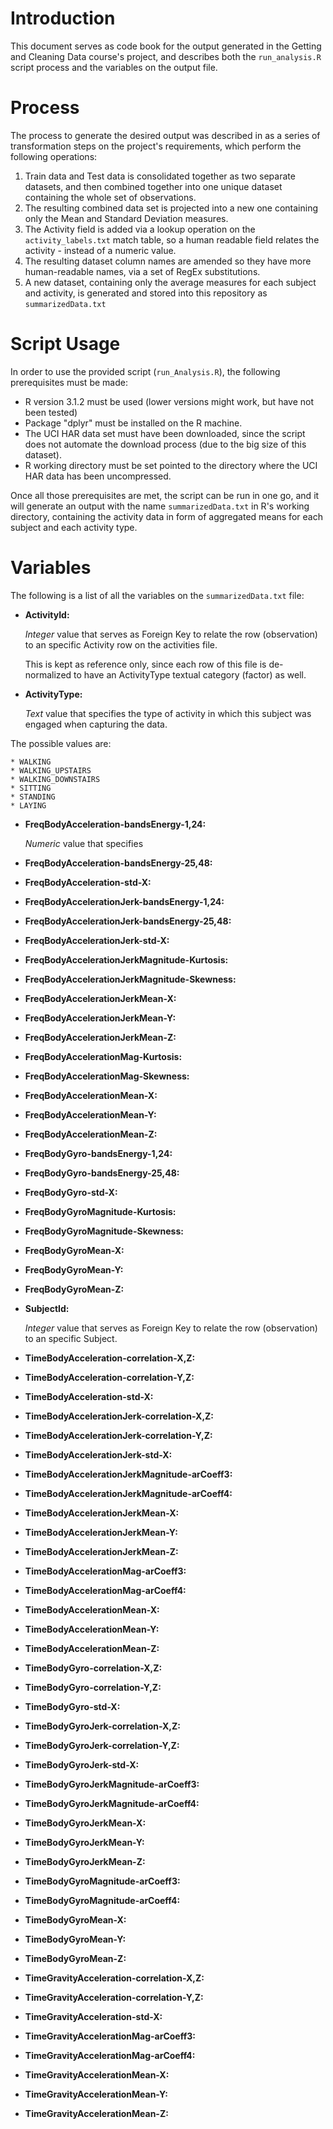 # Introduction

This document serves as code book for the output generated in the Getting and Cleaning Data course's project, and describes both the `run_analysis.R` script process and the variables on the output file.

# Process

The process to generate the desired output was described in as a series of transformation steps on the project's requirements, which perform the following operations:

1. Train data and Test data is consolidated together as two separate datasets, and then combined together into one unique dataset containing the whole set of observations.
2. The resulting combined data set is projected into a new one containing only the Mean and Standard Deviation measures.
3. The Activity field is added via a lookup operation on the `activity_labels.txt` match table, so a human readable field relates the activity - instead of a numeric value.
4. The resulting dataset column names are amended so they have more human-readable names, via a set of RegEx substitutions.
5. A new dataset, containing only the average measures for each subject and activity, is generated and stored into this repository as `summarizedData.txt`

# Script Usage

In order to use the provided script (`run_Analysis.R`), the following prerequisites must be made:

* R version 3.1.2 must be used (lower versions might work, but have not been tested)
* Package "dplyr" must be installed on the R machine.
* The UCI HAR data set must have been downloaded, since the script does not automate the download process (due to the big size of this dataset).
* R working directory must be set pointed to the directory where the UCI HAR data has been uncompressed.

Once all those prerequisites are met, the script can be run in one go, and it will generate an output with the name `summarizedData.txt` in R's working directory, containing the activity data in form of aggregated means for each subject and each activity type.

# Variables

The following is a list of all the variables on the `summarizedData.txt` file:

* **ActivityId:**  
   
   *Integer* value that serves as Foreign Key to relate the row (observation) to an specific Activity row on the activities file.  
   
   This is kept as reference only, since each row of this file is de-normalized to have an ActivityType textual category (factor) as well. 
   
 
* **ActivityType:**  
   
   *Text* value that specifies the type of activity in which this subject was engaged when capturing the data. 

 The possible values are:  
  
    * WALKING
    * WALKING_UPSTAIRS
    * WALKING_DOWNSTAIRS
    * SITTING
    * STANDING
    * LAYING


* **FreqBodyAcceleration-bandsEnergy-1,24:**  

   *Numeric* value that specifies 

* **FreqBodyAcceleration-bandsEnergy-25,48:**  
* **FreqBodyAcceleration-std-X:**  
* **FreqBodyAccelerationJerk-bandsEnergy-1,24:**
* **FreqBodyAccelerationJerk-bandsEnergy-25,48:**
* **FreqBodyAccelerationJerk-std-X:**
* **FreqBodyAccelerationJerkMagnitude-Kurtosis:**
* **FreqBodyAccelerationJerkMagnitude-Skewness:**
* **FreqBodyAccelerationJerkMean-X:**
* **FreqBodyAccelerationJerkMean-Y:**
* **FreqBodyAccelerationJerkMean-Z:**
* **FreqBodyAccelerationMag-Kurtosis:**
* **FreqBodyAccelerationMag-Skewness:**
* **FreqBodyAccelerationMean-X:**
* **FreqBodyAccelerationMean-Y:**
* **FreqBodyAccelerationMean-Z:**
* **FreqBodyGyro-bandsEnergy-1,24:**
* **FreqBodyGyro-bandsEnergy-25,48:**
* **FreqBodyGyro-std-X:**
* **FreqBodyGyroMagnitude-Kurtosis:**
* **FreqBodyGyroMagnitude-Skewness:**
* **FreqBodyGyroMean-X:**
* **FreqBodyGyroMean-Y:**
* **FreqBodyGyroMean-Z:**
* **SubjectId:**  

   *Integer* value that serves as Foreign Key to relate the row (observation) to an specific Subject.


* **TimeBodyAcceleration-correlation-X,Z:**
* **TimeBodyAcceleration-correlation-Y,Z:**
* **TimeBodyAcceleration-std-X:**
* **TimeBodyAccelerationJerk-correlation-X,Z:**
* **TimeBodyAccelerationJerk-correlation-Y,Z:**
* **TimeBodyAccelerationJerk-std-X:**
* **TimeBodyAccelerationJerkMagnitude-arCoeff3:**
* **TimeBodyAccelerationJerkMagnitude-arCoeff4:**
* **TimeBodyAccelerationJerkMean-X:**
* **TimeBodyAccelerationJerkMean-Y:**
* **TimeBodyAccelerationJerkMean-Z:**
* **TimeBodyAccelerationMag-arCoeff3:**
* **TimeBodyAccelerationMag-arCoeff4:**
* **TimeBodyAccelerationMean-X:**
* **TimeBodyAccelerationMean-Y:**
* **TimeBodyAccelerationMean-Z:**
* **TimeBodyGyro-correlation-X,Z:**
* **TimeBodyGyro-correlation-Y,Z:**
* **TimeBodyGyro-std-X:**
* **TimeBodyGyroJerk-correlation-X,Z:**
* **TimeBodyGyroJerk-correlation-Y,Z:**
* **TimeBodyGyroJerk-std-X:**
* **TimeBodyGyroJerkMagnitude-arCoeff3:**
* **TimeBodyGyroJerkMagnitude-arCoeff4:**
* **TimeBodyGyroJerkMean-X:**
* **TimeBodyGyroJerkMean-Y:**
* **TimeBodyGyroJerkMean-Z:**
* **TimeBodyGyroMagnitude-arCoeff3:**
* **TimeBodyGyroMagnitude-arCoeff4:**
* **TimeBodyGyroMean-X:**
* **TimeBodyGyroMean-Y:**
* **TimeBodyGyroMean-Z:**
* **TimeGravityAcceleration-correlation-X,Z:**
* **TimeGravityAcceleration-correlation-Y,Z:**
* **TimeGravityAcceleration-std-X:**
* **TimeGravityAccelerationMag-arCoeff3:**
* **TimeGravityAccelerationMag-arCoeff4:**
* **TimeGravityAccelerationMean-X:**
* **TimeGravityAccelerationMean-Y:**
* **TimeGravityAccelerationMean-Z:**


